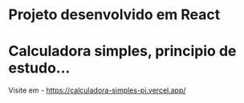 # Projeto desenvolvido em React
# Calculadora simples, principio de estudo...

Visite em -  https://calculadora-simples-pi.vercel.app/
